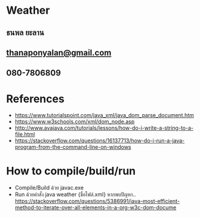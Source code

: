# Weather 
## ธนพล ยะลาน 
## thanaponyalan@gmail.com 
## 080-7806809

# References
  - https://www.tutorialspoint.com/java_xml/java_dom_parse_document.htm
  - https://www.w3schools.com/xml/dom_node.asp
  - http://www.avajava.com/tutorials/lessons/how-do-i-write-a-string-to-a-file.html
  - https://stackoverflow.com/questions/16137713/how-do-i-run-a-java-program-from-the-command-line-on-windows
  
# How to compile/build/run
  - Compile/Build ด้วย javac.exe
  - Run ด้วยคำสั่ง java weather {ชื่อไฟล์.xml}
  หากพบปัญหา.. https://stackoverflow.com/questions/5386991/java-most-efficient-method-to-iterate-over-all-elements-in-a-org-w3c-dom-docume
  
